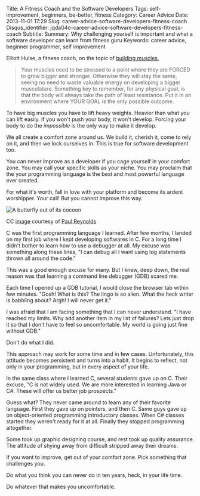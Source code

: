 Title: A Fitness Coach and the Software Developers
Tags: self-improvement, beginners, be-better, fitness
Category: Career Advice
Date: 2013-11-01 17:29
Slug: career-advice-software-developers-fitness-coach
Disqus_identifier: jqda04o-career-advice-software-developers-fitness-coach
Subtitle:
Summary: Why challenging yourself is important and what a software developer can learn from fitness guru
Keywords: career advice, beginner programmer, self improvement


Elliott Hulse, a fitness coach, on the topic of
[building muscles](http://www.hulsestrength.com/1-exercise-increase-testosterone/),

> Your muscles need to be stressed to a point where they are FORCED to grow
> bigger and stronger. Otherwise they will stay the same, seeing no need to
> waste valuable energy on developing a bigger musculature. Something key to
> remember, for any physical goal, is that the body will always take the path of
> least resistance. Put it in an environment where YOUR GOAL is the only
> possible outcome.

To have big muscles you have to lift heavy weights. Heavier than what you can
lift easily. If you won't push your body, it won't develop. Forcing your body to
do the *impossible* is the only way to make it develop.

We all create a comfort zone around us. We build it, cherish it, come to rely on
it, and then we lock ourselves in. This is true for software development too.

You can never improve as a developer if you cage yourself in your comfort zone.
You may call your specific skills as your niche. You may proclaim that the your
programming language is the best and most powerful language ever created.

For what it's worth, fall in love with your platform and become its ardent
worshipper. Your call! But you cannot improve this way.

<div class="float-right float-image"><img
src="|filename|/images/career-advice-from-a-fitness-coach-butterfly-on-flower.jpg"
title="A butterfly out of its cocoon"
alt="A butterfly out of its cocoon"/>
<p>CC
<a
href="https://secure.flickr.com/photos/bigtallguy/9508035181/"
target="_blank">image</a>
courtesy of
<a
href="https://secure.flickr.com/photos/bigtallguy/" target="_blank">Paul
Reynolds</a></p></div>

C was the first programming language I learned. After few months, I landed on my
first job where I kept developing softwares in C. For a long time I didn't
bother to learn how to use a debugger at all. My excuse was something along
these lines, "I can debug all I want using log statements thrown all around the
code."

This was a good enough excuse for many. But I knew, deep down, the real reason
was that learning a command line debugger (GDB) scared me.

Each time I opened up a GDB tutorial, I would close the browser tab within few
minutes. "Gosh! What is this? The lingo is so alien. What the heck writer is
babbling about? Argh! I will never get it."

I was afraid that I am facing something that I can never understand. "I have
reached my limits. Why add another item in my list of failures? Lets just drop
it so that I don't have to feel so uncomfortable. My world is going just fine
without GDB."

Don't do what I did.

This approach may work for some time and in few cases. Unfortunately, this
attitude becomes persistent and turns into a habit. It begins to reflect, not
only in your programming, but in every aspect of your life.

In the same class where I learned C, several students gave up on C. Their
excuse, "C is not widely used. We are more interested in learning Java or C#.
These will offer us better job prospects."

Guess what? They never came around to learn any of their favorite language.
First they gave up on pointers, and then C. 
Same guys gave up on object-oriented programming introductory classes.
When C# classes started they weren't ready for it at all.
Finally they stopped programming altogether.

Some took up graphic designing course, and rest took up
quality assurance. The attitude of shying away from difficult stripped
away their dreams.

If you want to improve, get out of your comfort zone. Pick something that
challenges you.

Do what you think you can never do in ten years, heck, in your life time.

Do whatever that makes you uncomfortable.

